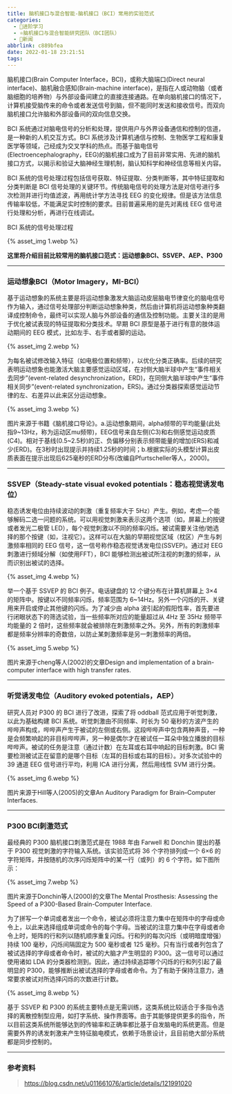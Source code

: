 ```yaml
---
title: 脑机接口与混合智能-脑机接口（BCI）常用的实验范式
categories:
  - 🌙进阶学习
  - ⭐脑机接口与混合智能研究团队（BCI团队）
  - 💫新闻
abbrlink: c889bfea
date: 2022-01-18 23:21:51
tags:
---
```


脑机接口(Brain Computer Interface，BCI)，或称大脑端口(Direct neural interface)、脑机融合感知(Brain-machine interface)，是指在人或动物脑（或者脑细胞的培养物）与外部设备间建立的直接连接通路。在单向脑机接口的情况下，计算机接受脑传来的命令或者发送信号到脑，但不能同时发送和接收信号。而双向脑机接口允许脑和外部设备间的双向信息交换。

BCI 系统通过对脑电信号的分析和处理，提供用户与外界设备通信和控制的信道，是一种新的人机交互方式。BCI 系统涉及计算机通信与控制、生物医学工程和康复医学等领域，己经成为交叉学科的热点。而基于脑电信号(Electroencephalography，EEG)的脑机接口成为了目前非常实用、先进的脑机接口方式，以揭示和验证大脑神经生理机制，脑认知科学和神经信息等相关内容。

BCI 系统的信号处理过程包括信号获取、特征提取、分类判断等，其中特征提取和分类判断是 BCI 信号处理的关键环节。传统脑电信号的处理方法是对信号进行多次检测并进行均值滤波，再用统计学方法寻找 EEG 的变化规律。但是该方法信息传输率较低，不能满足实时控制的要求。目前普遍采用的是先对离线 EEG 信号进行处理和分析，再进行在线调试。

BCI 系统的信号处理过程

{% asset_img 1.webp %}

**这里将介绍目前比较常用的脑机接口范式：运动想象BCI、SSVEP、AEP、P300**

<!--more-->

***

### 运动想象BCI（Motor Imagery，MI-BCI）

基于运动想象的系统主要是将运动想象激发大脑运动皮层脑电节律变化的脑电信号作为输入，通过信号处理部分判断运动想象种类，然后由计算机将运动想象种类翻译成控制命令，最终可以实现人脑与外部设备的通信及控制功能。主要关注的是用于优化被试表现的特征提取和分类技术。早期 BCI 原型是基于进行有意的肢体运动期间的 EEG 模式，比如左手、右手或者脚的运动。

{% asset_img 2.webp %}

为每名被试修改输入特征（如电极位置和频带），以优化分类正确率。后续的研究表明运动想象也能激活大脑主要感觉运动区域，在对侧大脑半球中产生“事件相关去同步”(event-related desynchronization，ERD)，在同侧大脑半球中产生“事件相关同步”(event-related synchronization，ERS)。通过分类器探索感觉运动节律的左、右差异以此来区分运动想象。

{% asset_img 3.webp %}

图片来源于书籍《脑机接口导论》。a.运动想象期间，alpha频带的平均能量(此处指9~13Hz，称为运动区mu频带)，EEG信号来自左侧(C3)和右侧感觉运动皮质(C4)。相对于基线(0.5~2.5秒)的正、负偏移分别表示频带能量的增加(ERS)和减少(ERD)。在3秒时出现提示并持续1.25秒的时间；b.根据实际的头模型计算出皮质表面在提示出现后625毫秒的ERD分布(改编自Pfurtscheller等人，2000)。

***

### SSVEP（Steady-state visual evoked potentials：稳态视觉诱发电位）

稳态诱发电位由持续波动的刺激（重复频率大于 5Hz）产生。例如，考虑一个能够解码二选一问题的系统。可以用视觉刺激来表示这两个选项（如，屏幕上的按键或者发光二极管 LED），每个视觉刺激以不同的频率闪烁。被试需要关注他/她选择的那个按键（如，注视它）。这样可以在大脑的早期视觉区域（枕区）产生与刺激频率相同的 EEG 信号，这一信号称作稳态视觉诱发电位(SSVEP)。通过对 EEG 刺激进行频域分解（如使用FFT），BCI 能够检测出被试所注视的刺激的频率，从而识别出被试的选择。

{% asset_img 4.webp %}

举一个基于 SSVEP 的 BCI 例子。电话键盘的 12 个键分布在计算机屏幕上 3×4 的矩阵中。按键以不同频率闪烁，频率范围为 6~14Hz。另外一个闪烁的开、关键用来开启或停止其他键的闪烁。为了减少由 alpha 波引起的假阳性率，首先要进行闭眼状态下的筛选试验，当一些频率所对应的能量超过从 4Hz 至 35Hz 频带平均能量的 2 倍时，这些频率就会被排除在刺激频率之外。另外，所有的刺激频率都是频率分辨率的奇数倍，以防止某刺激频率是另一刺激频率的两倍。

{% asset_img 5.webp %}

图片来源于cheng等人(2002)的文章Design and implementation of a brain-computer interface with high transfer rates.

***

### 听觉诱发电位（Auditory evoked potentials，AEP）

研究人员对 P300 的 BCI 进行了改进，探索了将 oddball 范式应用于听觉刺激，以此为基础构建 BCI 系统。听觉刺激由不同频率、时长为 50 毫秒的方波产生的哔哔声构成，哔哔声产生于被试的左侧或右侧。这段哔哔声中包含两种声音，一种是会频繁响起的非目标哔哔声，另一种是偶尔才在被试任一耳朵中独立播放的目标哔哔声。被试的任务是注意（通过计数）在左耳或右耳中响起的目标刺激。BCI 需要检测被试正在留意的是哪个目标（左耳的目标或右耳的目标）。对多次试验中的 39 通道 EEG 信号进行平均，利用 ICA 进行分离，然后用线性 SVM 进行分类。

{% asset_img 6.webp %}

图片来源于Hill等人(2005)的文章An Auditory Paradigm for Brain–Computer Interfaces.

***

### P300 BCI刺激范式

最经典的 P300 脑机接口刺激范式是在 1988 年由 Farwell 和 Donchin 提出的基于 P300 视觉刺激的字符输入系统。该实验范式将 36 个字符排列成一个 6×6 的字符矩阵，并按随机的次序闪烁矩阵中的某一行（或列）的 6 个字符。如下图所示：

{% asset_img 7.webp %}

图片来源于Donchin等人(2000)的文章The Mental Prosthesis: Assessing the Speed of a P300-Based Brain-Computer Interface.

为了拼写一个单词或者发出一个命令，被试必须将注意力集中在矩阵中的字母或命令上，以此来选择组成单词或命令的每个字母。当被试的注意力集中在字母或者命令上时，矩阵的行和列以随机顺序重复闪烁。行和列的每次闪烁（或明暗度增强）持续 100 毫秒，闪烁间隔固定为 500 毫秒或者 125 毫秒。只有当行或者列包含了被试选择的字母或者命令时，被试的大脑才产生明显的 P300。这一信号可以通过使用诸如 LDA 的分类器检测到。因此，通过持续追踪哪个闪烁的行和列引起了最明显的 P300，能够推断出被试选择的字母或者命令。为了有助于保持注意力，通常要求被试对所选择闪烁的次数进行计数。

{% asset_img 8.webp %}

基于 SSVEP 和 P300 的系统主要特点是无需训练，这类系统比较适合于多指令选择的离散控制型应用，如打字系统、操作界面等。由于其能够提供更多的指令，所以目前这类系统所能够达到的传输率和正确率都比基于自发脑电的系统更高。但是需要外界的诱发刺激来产生特征脑电模式，依赖于场景设计，且目前绝大部分系统都是同步控制的。

***

### 参考资料

> <https://blog.csdn.net/u011661076/article/details/121991020>

